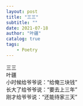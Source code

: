 ```yaml
---
layout: post
title: "三三"
subtitle: ""
date: 2021-07-18
author: "叶疆"
catalog: true
tags: 
    - Poetry
---
```

三三   
叶疆  
小时候给爷爷说：“给俺三块钱”  
长大了给爷爷说：“要去上三年”  
刚才给爷爷说：“还能待家三天”  